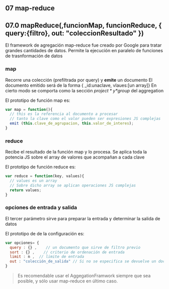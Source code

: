 ## 07 map-reduce

## 07.0 mapReduce(,funcionMap, funcionReduce, { query:{filtro},  out: "coleccionResultado" })

El framework de agregación map-reduce fue creado por Google para tratar grandes cantidades de datos.
Permite la ejecución en paralelo de funciones de trasnformación de datos

### map
Recorre una colección (prefiltrada por query) y **emite** un documento
El documento emitido será de la forma
    { \_id:unaclave, vlaues:[un array]}
En cierto modo se comporta como la sección *$project* y *$group* del aggregation

El prototipo de función map es:
```javascript
var map = function(){
  // this es la referencia al documento a procesar
  // tanto la clave como el valor pueden ser expresiones JS complejas
  emit (this.clave_de_agrupacion, this.valor_de_interes);
}

```

### reduce
Recibe el resultado de la función map y lo procesa.
Se aplica toda la potencia JS sobre el array de valores que acompañan a cada clave

El prototipo de función reduce es:
```javascript
var reduce = function(key, values){
  // values es un array
  // Sobre dicho array se aplican operaciones JS complejas
  return values;
}

```

### opciones de entrada y salida
El tercer parámetro sirve para preparar la entrada y determinar la salida de datos

El prototipo de de la configuración es:
```javascript
var opciones= {
  query : {} ,    // un documento que sirve de filtro previo
  sort : {} ,    // criterio de ordenación de entrada
  limit : n ,  // limite de entrada
  out : "colección_de_salida" // Si no se especifica se devuelve un documento
}

```


> Es recomendable usar el AggegationFramwork siempre que sea posible, y sólo usar map-reduce en último caso.
